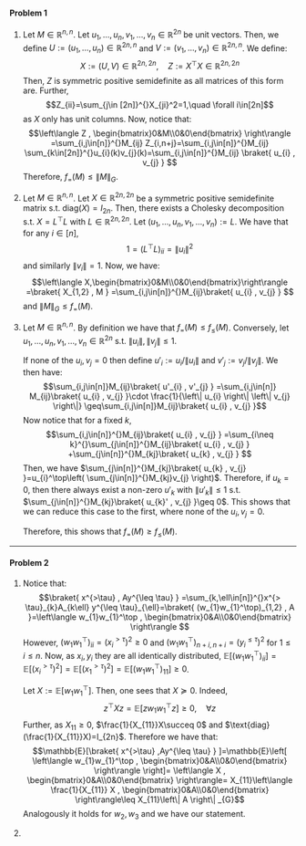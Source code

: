 #### Problem 1
1. Let $M\in \mathbb{R}^{n,n}$. Let $u_{1},\dots,u_{n},v_{1},\dots,v_{n}\in \mathbb{R}^{2n}$ be unit vectors. Then, we define $U:=(u_{1},\dots,u_{n})\in \mathbb{R}^{2n,n}$ and $V:=(v_{1},\dots,v_{n})\in \mathbb{R}^{2n,n}$. We define: $$X:=(U,V)\in \mathbb{R}^{2n,2n},\quad Z:=X^\top X\in \mathbb{R}^{2n,2n}$$Then, $Z$ is symmetric positive semidefinite as all matrices of this form are. Further, $$Z_{ii}=\sum_{j\in [2n]}^{}X_{ji}^2=1,\quad \forall i\in[2n]$$as $X$ only has unit columns. Now, notice that: $$\left\langle Z , \begin{bmatrix}0&M\\0&0\end{bmatrix} \right\rangle =\sum_{i,j\in[n]}^{}M_{ij} Z_{i,n+j}=\sum_{i,j\in[n]}^{}M_{ij} \sum_{k\in[2n]}^{}u_{i}(k)v_{j}(k)=\sum_{i,j\in[n]}^{}M_{ij} \braket{ u_{i} , v_{j} } $$Therefore, $f_{=}(M)\leq \left\| M \right\|_{G}$.
2. Let $M\in \mathbb{R}^{n,n}$. Let $X\in \mathbb{R}^{2n,2n}$ be a symmetric positive semidefinite matrix s.t. $\text{diag}(X)=I_{2n}$. Then, there exists a Cholesky decomposition s.t. $X=L^\top L$ with $L\in \mathbb{R}^{2n,2n}$. Let $(u_{1},\dots,u_{n},v_{1},\dots,v_{n}):= L$. We have that for any $i\in[n]$, $$1=(L^\top L)_{ii}=\left\| u_{i} \right\| ^{2}$$and similarly $\left\| v_{i} \right\|=1$. Now, we have: $$\left\langle X,\begin{bmatrix}0&M\\0&0\end{bmatrix}\right\rangle =\braket{ X_{1,2} , M } =\sum_{i,j\in[n]}^{}M_{ij}\braket{ u_{i} , v_{j} } $$and $\left\| M \right\|_{G}\leq f_{=}(M)$.
3. Let $M\in \mathbb{R}^{n,n}$. By definition we have that $f_{=}(M)\leq f_{\leq }(M)$. Conversely, let $u_{1},\dots,u_{n},v_{1},\dots,v_{n}\in \mathbb{R}^{2n}$ s.t. $\left\| u_{i} \right\|,\left\| v_{j} \right\|\leq 1$. 
   
   If none of the $u_{i},v_{j}=0$ then define $u'_{i}:= u_{i} / \left\| u_{i} \right\|$ and $v'_{j}:= v_{j} / \left\| v_{j} \right\|$. We then have: $$\sum_{i,j\in[n]}M_{ij}\braket{ u'_{i} , v'_{j} } =\sum_{i,j\in[n]} M_{ij}\braket{ u_{i} , v_{j} }\cdot  \frac{1}{\left\| u_{i} \right\| \left\| v_{j} \right\|} \geq\sum_{i,j\in[n]}M_{ij}\braket{ u_{i} , v_{j} }$$Now notice that for a fixed $k$, $$\sum_{i,j\in[n]}^{}M_{ij}\braket{ u_{i} , v_{j} } =\sum_{i\neq k}^{}\sum_{j\in[n]}^{}M_{ij}\braket{ u_{i} , v_{j} } +\sum_{j\in[n]}^{}M_{kj}\braket{ u_{k} , v_{j} } $$Then, we have $\sum_{j\in[n]}^{}M_{kj}\braket{ u_{k} , v_{j} }=u_{i}^\top\left(  \sum_{j\in[n]}^{}M_{kj}v_{j} \right)$. Therefore, if $u_{k}=0$, then there always exist a non-zero $u'_{k}$ with $\left\| u'_{k} \right\|\leq 1$ s.t. $\sum_{j\in[n]}^{}M_{kj}\braket{ u_{k}' , v_{j} }\geq 0$. This shows that we can reduce this case to the first, where none of the $u_{i},v_{j}=0$. 
   
   Therefore, this shows that $f_{=}(M)\geq f_{\leq }(M)$.

---
#### Problem 2
1. Notice that: $$\braket{ x^{>\tau} , Ay^{\leq \tau} } =\sum_{k,\ell\in[n]}^{}x^{> \tau}_{k}A_{k\ell} y^{\leq \tau}_{\ell}=\braket{ (w_{1}w_{1}^\top)_{1,2} , A }=\left\langle w_{1}w_{1}^\top , \begin{bmatrix}0&A\\0&0\end{bmatrix} \right\rangle  $$However, $(w_{1}w_{1}^\top)_{ii}=(x^{>\tau}_{i})^{2}\geq 0$ and $(w_{1}w_{1}^\top)_{n+i,n+i}=(y^{\leq\tau}_{i})^{2}$ for $1\leq i\leq n$. Now, as $x_{i},y_{i}$ they are all identically distributed, $\mathbb{E}[(w_{1}w_{1}^\top)_{ii}]=\mathbb{E}[(x_{i}^{>\tau})^{2}]=\mathbb{E}[(x_{1}^{>\tau})^{2}]=\mathbb{E}[(w_{1}w_{1}^\top)_{11}]\geq 0$. 
   
   Let $X:=\mathbb{E}[w_{1}w_{1}^\top]$. Then, one sees that $X\succeq 0$. Indeed, $$z^\top Xz=\mathbb{E}[zw_{1}w_{1}^\top z]\geq 0,\quad \forall z$$Further, as $X_{11}\geq 0$, $\frac{1}{X_{11}}X\succeq 0$ and $\text{diag}(\frac{1}{X_{11}}X)=I_{2n}$. Therefore we have that: $$\mathbb{E}[\braket{ x^{>\tau} ,Ay^{\leq \tau}  } ]=\mathbb{E}\left[ \left\langle w_{1}w_{1}^\top , \begin{bmatrix}0&A\\0&0\end{bmatrix} \right\rangle \right]= \left\langle X , \begin{bmatrix}0&A\\0&0\end{bmatrix} \right\rangle= X_{11}\left\langle \frac{1}{X_{11}} X , \begin{bmatrix}0&A\\0&0\end{bmatrix} \right\rangle\leq X_{11}\left\| A \right\| _{G}$$Analogously it holds for $w_{2},w_{3}$ and we have our statement. 

2. 